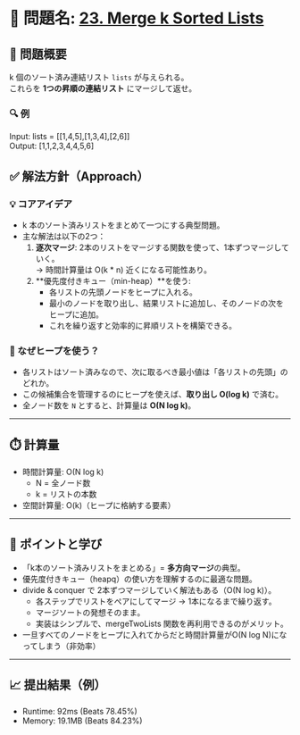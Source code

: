 # 🧩 問題名: [23. Merge k Sorted Lists](https://leetcode.com/problems/merge-k-sorted-lists/)

## 📝 問題概要

k 個のソート済み連結リスト `lists` が与えられる。  
これらを **1つの昇順の連結リスト** にマージして返せ。  

### 🔍 例
Input: lists = [[1,4,5],[1,3,4],[2,6]]  
Output: [1,1,2,3,4,4,5,6]  


## ✅ 解法方針（Approach）

### 💡 コアアイデア
- k 本のソート済みリストをまとめて一つにする典型問題。
- 主な解法は以下の2つ：
  1. **逐次マージ**: 2本のリストをマージする関数を使って、1本ずつマージしていく。  
     → 時間計算量は O(k * n) 近くになる可能性あり。
  2. **優先度付きキュー（min-heap）**を使う:  
     - 各リストの先頭ノードをヒープに入れる。  
     - 最小のノードを取り出し、結果リストに追加し、そのノードの次をヒープに追加。  
     - これを繰り返すと効率的に昇順リストを構築できる。  

### 🧠 なぜヒープを使う？
- 各リストはソート済みなので、次に取るべき最小値は「各リストの先頭」のどれか。  
- この候補集合を管理するのにヒープを使えば、**取り出し O(log k)** で済む。  
- 全ノード数を `N` とすると、計算量は **O(N log k)**。

---

## ⏱️ 計算量
- 時間計算量: O(N log k)  
  - N = 全ノード数  
  - k = リストの本数
- 空間計算量: O(k)（ヒープに格納する要素）

---

## 🧠 ポイントと学び
- 「k本のソート済みリストをまとめる」= **多方向マージ**の典型。  
- 優先度付きキュー（heapq）の使い方を理解するのに最適な問題。  
- divide & conquer で 2本ずつマージしていく解法もある（O(N log k)）。  
    - 各ステップでリストをペアにしてマージ → 1本になるまで繰り返す。
    - マージソートの発想そのまま。
    - 実装はシンプルで、mergeTwoLists 関数を再利用できるのがメリット。
- 一旦すべてのノードをヒープに入れてからだと時間計算量がO(N log N)になってしまう（非効率）

---

## 📈 提出結果（例）
- Runtime: 92ms (Beats 78.45%)  
- Memory: 19.1MB (Beats 84.23%)  

